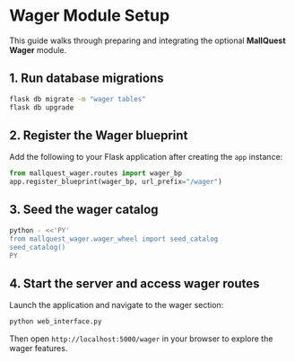 # Wager Module Setup

This guide walks through preparing and integrating the optional **MallQuest Wager** module.

## 1. Run database migrations
```bash
flask db migrate -m "wager tables"
flask db upgrade
```

## 2. Register the Wager blueprint
Add the following to your Flask application after creating the `app` instance:
```python
from mallquest_wager.routes import wager_bp
app.register_blueprint(wager_bp, url_prefix="/wager")
```

## 3. Seed the wager catalog
```bash
python - <<'PY'
from mallquest_wager.wager_wheel import seed_catalog
seed_catalog()
PY
```

## 4. Start the server and access wager routes
Launch the application and navigate to the wager section:
```bash
python web_interface.py
```
Then open `http://localhost:5000/wager` in your browser to explore the wager features.
